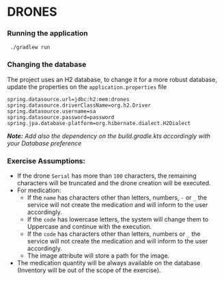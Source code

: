 # DRONES

### Running the application

```shell
 ./gradlew run
```

### Changing the database
The project uses an H2 database, to change it for a more robust database, update the properties on the `application.properties` file
```` properties 
spring.datasource.url=jdbc:h2:mem:drones
spring.datasource.driverClassName=org.h2.Driver
spring.datasource.username=sa
spring.datasource.password=password
spring.jpa.database-platform=org.hibernate.dialect.H2Dialect
````
_**Note:** Add also the dependency on the build.gradle.kts accordingly with your Database preference_

### Exercise Assumptions:
- If the drone `Serial` has more than `100` characters, the remaining characters will be truncated and the drone creation will be executed.
- For medication:
  - If the `name` has characters other than letters, numbers, `-` or `_` the service will not create the medication and will inform to the user accordingly.
  - If the `code` has lowercase letters, the system will change them to Uppercase and continue with the execution.
  - If the `code` has characters other than letters, numbers or `_` the service will not create the medication and will inform to the user accordingly.
  - The image attribute will store a path for the image.
- The medication quantity will be always available  on the database (Inventory will be out of the scope of the exercise).